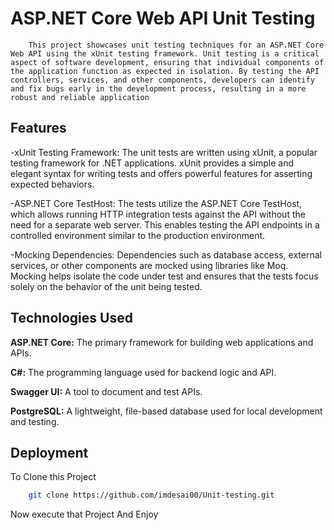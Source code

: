 
# ASP.NET Core Web API Unit Testing

        This project showcases unit testing techniques for an ASP.NET Core Web API using the xUnit testing framework. Unit testing is a critical aspect of software development, ensuring that individual components of the application function as expected in isolation. By testing the API controllers, services, and other components, developers can identify and fix bugs early in the development process, resulting in a more robust and reliable application


## Features

-xUnit Testing Framework: The unit tests are written using xUnit, a popular testing framework for .NET applications. xUnit provides a simple and elegant syntax for writing tests and offers powerful features for asserting expected behaviors.

-ASP.NET Core TestHost: The tests utilize the ASP.NET Core TestHost, which allows running HTTP integration tests against the API without the need for a separate web server. This enables testing the API endpoints in a controlled environment similar to the production environment.

-Mocking Dependencies: Dependencies such as database access, external services, or other components are mocked using libraries like Moq. Mocking helps isolate the code under test and ensures that the tests focus solely on the behavior of the unit being tested.


## Technologies Used

**ASP.NET Core:** The primary framework for building web applications and APIs.

**C#:** The programming language used for backend logic and API.

**Swagger UI:** A tool to document and test APIs.

**PostgreSQL:** A lightweight, file-based database used for local development and testing.

## Deployment

To Clone this Project

```bash
    git clone https://github.com/imdesai00/Unit-testing.git
```

Now execute that Project And Enjoy

